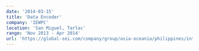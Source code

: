 ```yaml
---
date: '2014-03-15'
title: 'Data Encoder'
company: 'IEWPC'
location: 'San Miguel, Tarlac'
range: 'Nov 2013 - Apr 2014'
url: 'https://global-sei.com/company/group/asia-oceania/philippines/international-electric-wires-phils-corp.html'
---
```



